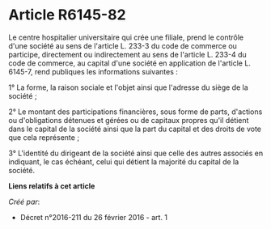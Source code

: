 # Article R6145-82

Le centre hospitalier universitaire qui crée une filiale, prend le contrôle d'une société au sens de l'article L. 233-3 du
code de commerce ou participe, directement ou indirectement au sens de l'article L. 233-4 du code de commerce, au capital
d'une société en application de l'article L. 6145-7, rend publiques les informations suivantes : 

1° La forme, la raison sociale et l'objet ainsi que l'adresse du siège de la société ; 

2° Le montant des participations financières, sous forme de parts, d'actions ou d'obligations détenues et gérées ou de
capitaux propres qu'il détient dans le capital de la société ainsi que la part du capital et des droits de vote que cela
représente ; 

3° L'identité du dirigeant de la société ainsi que celle des autres associés en indiquant, le cas échéant, celui qui détient
la majorité du capital de la société.

**Liens relatifs à cet article**

_Créé par_:

  - Décret n°2016-211 du 26 février 2016 - art. 1
